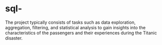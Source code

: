 # sql-
The project typically consists of tasks such as data exploration, aggregation, filtering, and statistical analysis to gain insights into the characteristics of the passengers and their experiences during the Titanic disaster.
